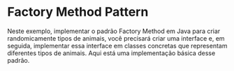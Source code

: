 
# Factory Method Pattern

Neste exemplo, implementar o padrão Factory Method em Java para criar randomicamente tipos de animais, 
você precisará criar uma interface e, em seguida, implementar essa interface em classes concretas 
que representam diferentes tipos de animais. Aqui está uma implementação básica desse padrão.
